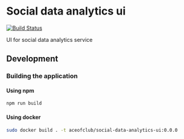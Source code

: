 # Social data analytics ui

[![Build Status](https://travis-ci.org/AceOfClub/social-data-analytics-ui.svg?branch=master)](https://travis-ci.org/AceOfClub/social-data-analytics-ui)

UI for social data analytics service

## Development

### Building the application

#### Using npm

```bash
npm run build
```

#### Using docker

```bash
sudo docker build . -t aceofclub/social-data-analytics-ui:0.0.0
```
